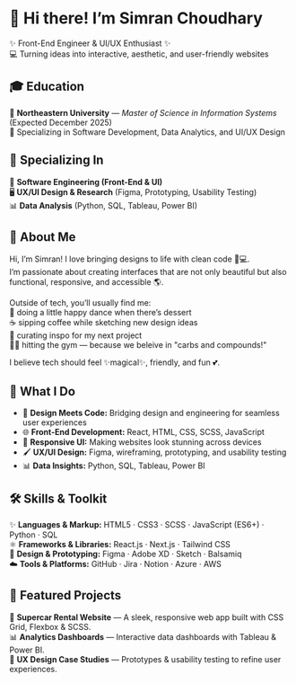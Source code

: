 # 🌸 Hi there! I’m Simran Choudhary
✨ Front-End Engineer & UI/UX Enthusiast ✨  
💻 Turning ideas into interactive, aesthetic, and user-friendly websites


## 🎓 Education

📍 **Northeastern University** — *Master of Science in Information Systems* (Expected December 2025)  
🌟 Specializing in Software Development, Data Analytics, and UI/UX Design


## 🌟 Specializing In

🎨 **Software Engineering (Front-End & UI)**  
🖥️ **UX/UI Design & Research** (Figma, Prototyping, Usability Testing)  
📊 **Data Analysis** (Python, SQL, Tableau, Power BI)  

## 🌷 About Me  

Hi, I’m Simran! I love bringing designs to life with clean code 🎨💻.  
I’m passionate about creating interfaces that are not only beautiful but also functional, responsive, and accessible 🌎.  

Outside of tech, you’ll usually find me:  
🍰 doing a little happy dance when there’s dessert  
☕ sipping coffee while sketching new design ideas  
🌸 curating inspo for my next project  
🏋️‍♀️ hitting the gym — because we beleive in "carbs and compounds!"  

I believe tech should feel ✨magical✨, friendly, and fun 💕.  

## 💖 What I Do  

- 🎨 **Design Meets Code:** Bridging design and engineering for seamless user experiences  
- 🌐 **Front-End Development:** React, HTML, CSS, SCSS, JavaScript  
- 📱 **Responsive UI:** Making websites look stunning across devices  
- 🖌️ **UX/UI Design:** Figma, wireframing, prototyping, and usability testing  
- 📊 **Data Insights:** Python, SQL, Tableau, Power BI  



## 🛠️ Skills & Toolkit  

✨ **Languages & Markup:** HTML5 · CSS3 · SCSS · JavaScript (ES6+) · Python · SQL  
⚛️ **Frameworks & Libraries:** React.js · Next.js · Tailwind CSS  
🎨 **Design & Prototyping:** Figma · Adobe XD · Sketch · Balsamiq  
☁️ **Tools & Platforms:** GitHub · Jira · Notion · Azure · AWS  

## 🌟 Featured Projects  

💎 **Supercar Rental Website** — A sleek, responsive web app built with CSS Grid, Flexbox & SCSS.  
📊 **Analytics Dashboards** — Interactive data dashboards with Tableau & Power BI.  
🎀 **UX Design Case Studies** — Prototypes & usability testing to refine user experiences.   



<!--
**simchoudhary25/simchoudhary25** is a ✨ _special_ ✨ repository because its `README.md` (this file) appears on your GitHub profile.

Here are some ideas to get you started:

- 🌱 I’m currently learning ...
- 👯 I’m looking to collaborate on ...
- 🤔 I’m looking for help with ...
